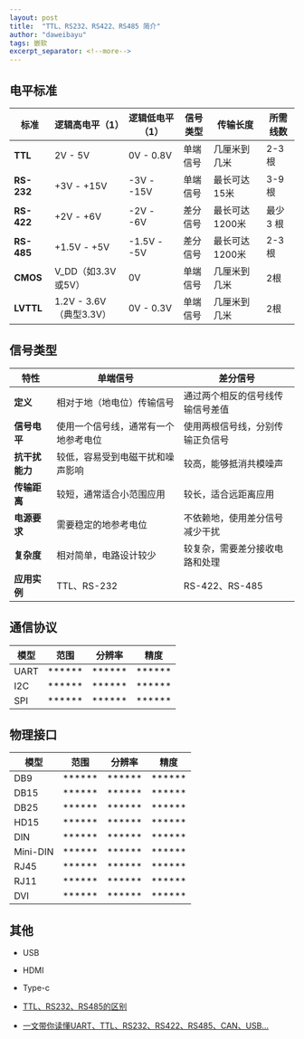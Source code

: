 ```yaml
---
layout: post
title:  "TTL、RS232、RS422、RS485 简介"
author: "daweibayu"
tags: 嵌软
excerpt_separator: <!--more-->
---
```

 <!--more-->


## 电平标准

| 标准 | 逻辑高电平（1） | 逻辑低电平（1） | 信号类型 | 传输长度 | 所需线数	|
| --- | --- | --- | --- | --- | --- |
| **TTL**      | 2V - 5V | 0V - 0.8V | 单端信号 | 几厘米到几米 | 2-3根 |
| **RS-232**   | +3V - +15V | -3V - -15V | 单端信号 | 最长可达15米 | 3-9根 |
| **RS-422**   | +2V - +6V | -2V - -6V | 差分信号 | 最长可达1200米 | 最少 3 根 |
| **RS-485**   | +1.5V - +5V | -1.5V - -5V | 差分信号 | 最长可达1200米 | 2-3根 |
| **CMOS**     | V_DD（如3.3V或5V） | 0V | 单端信号 | 几厘米到几米 | 2根 |
| **LVTTL**    | 1.2V - 3.6V（典型3.3V） | 0V - 0.3V | 单端信号 | 几厘米到几米 | 2根 |


## 信号类型

| 特性          | 单端信号                           | 差分信号                          |
|---------------|------------------------------------|-----------------------------------|
| **定义**      | 相对于地（地电位）传输信号          | 通过两个相反的信号线传输信号差值  |
| **信号电平**  | 使用一个信号线，通常有一个地参考电位 | 使用两根信号线，分别传输正负信号  |
| **抗干扰能力**| 较低，容易受到电磁干扰和噪声影响    | 较高，能够抵消共模噪声               |
| **传输距离**  | 较短，通常适合小范围应用            | 较长，适合远距离应用                |
| **电源要求**  | 需要稳定的地参考电位                | 不依赖地，使用差分信号减少干扰      |
| **复杂度**    | 相对简单，电路设计较少              | 较复杂，需要差分接收电路和处理      |
| **应用实例**  | TTL、RS-232                        | RS-422、RS-485                    |

## 通信协议

|  模型  |  范围  |  分辨率  |  精度  |
|---|---|---|---|
| UART | ****** | ****** | ****** |
| I2C | ****** | ****** | ****** |
| SPI | ****** | ****** | ****** |


## 物理接口

|  模型  |  范围  |  分辨率  |  精度  |
|---|---|---|---|
| DB9 | ****** | ****** | ****** |
| DB15 | ****** | ****** | ****** |
| DB25 | ****** | ****** | ****** |
| HD15 | ****** | ****** | ****** |
| DIN | ****** | ****** | ****** |
| Mini-DIN | ****** | ****** | ****** |
| RJ45 | ****** | ****** | ****** |
| RJ11 | ****** | ****** | ****** |
| DVI | ****** | ****** | ****** |



## 其他

* USB
* HDMI
* Type-c


 * [TTL、RS232、RS485的区别](https://www.cnblogs.com/zcx0326/p/18272120)  
 * [一文带你读懂UART、TTL、RS232、RS422、RS485、CAN、USB...](https://www.eet-china.com/mp/a203933.html)